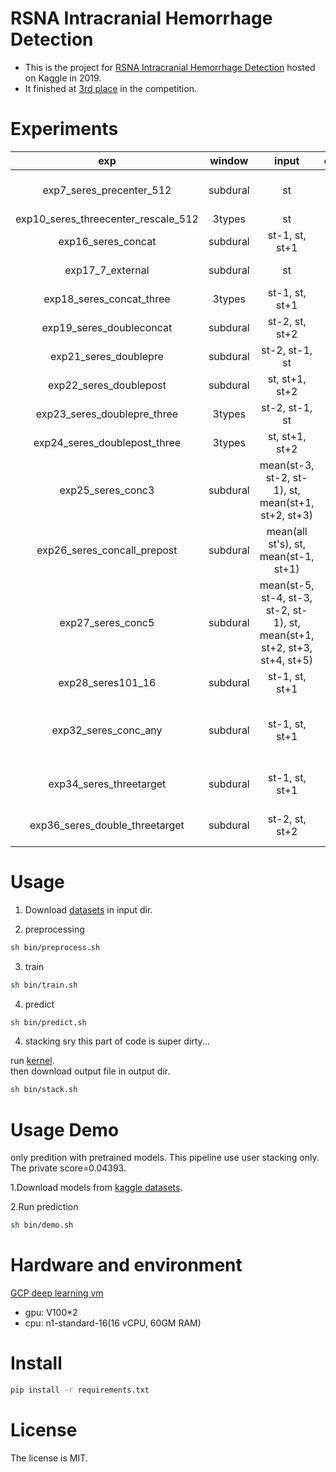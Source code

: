 # RSNA Intracranial Hemorrhage Detection
- This is the project for [RSNA Intracranial Hemorrhage Detection](https://www.kaggle.com/c/rsna-intracranial-hemorrhage-detection) hosted on Kaggle in 2019.
- It finished at [3rd place](https://www.kaggle.com/c/rsna-intracranial-hemorrhage-detection/discussion/117223#latest-673643) in the competition.

# Experiments

|exp  |window   |input  |output  |comment   |
|:---:|:---:|:---:|:---:|:---:|
|exp7_seres_precenter_512  |subdural  |st  |st  |for external data pseudo labeling  |
|exp10_seres_threecenter_rescale_512  |3types  |st  |st  |  |
|exp16_seres_concat  |subdural  |st-1, st, st+1  |st  |  |
|exp17_7_external  |subdural  |st  |st  |with external data  |
|exp18_seres_concat_three  |3types  |st-1, st, st+1  |st  |  |
|exp19_seres_doubleconcat  |subdural  |st-2, st, st+2  |st  |  |
|exp21_seres_doublepre  |subdural  |st-2, st-1, st  |st  |  |
|exp22_seres_doublepost  |subdural  |st, st+1, st+2  |st  |  |
|exp23_seres_doublepre_three  |3types  |st-2, st-1, st  |st  |  |
|exp24_seres_doublepost_three  |3types  |st, st+1, st+2  |st  |  |
|exp25_seres_conc3  |subdural  |mean(st-3, st-2, st-1), st, mean(st+1, st+2, st+3)  |st  |  |
|exp26_seres_concall_prepost  |subdural  |mean(all st's), st, mean(st-1, st+1)  |st  |  |
|exp27_seres_conc5  |subdural  |mean(st-5, st-4, st-3, st-2, st-1), st, mean(st+1, st+2, st+3, st+4, st+5)  |st  |  |
|exp28_seres101_16  |subdural  |st-1, st, st+1  |st  |seresnext101  |
|exp32_seres_conc_any  |subdural  |st-1, st, st+1  |st  |predict 5 classes and fill_“any” on max prediction.  |
|exp34_seres_threetarget  |subdural  |st-1, st, st+1  |st-1, st, st+1  |  |
|exp36_seres_double_threetarget  |subdural  |st-2, st, st+2  |st-2, st, st+2  |  |

# Usage
1. Download [datasets](https://www.kaggle.com/c/rsna-intracranial-hemorrhage-detection/data) in input dir.

2. preprocessing
```sh
sh bin/preprocess.sh
```

3. train

```sh
sh bin/train.sh
```

4. predict
```sh
sh bin/predict.sh
```

4. stacking
sry this part of code is super dirty...

run [kernel](https://www.kaggle.com/takuok/rsna-ensemble-post-user-agg-and-basic-st2).  
then download output file in output dir.

```sh
sh bin/stack.sh
```

# Usage Demo
only predition with pretrained models.
This pipeline use user stacking only. The private score=0.04393.

1.Download models from [kaggle datasets](https://www.kaggle.com/takuok/rsna-3rdplace-models).

2.Run prediction
```sh
sh bin/demo.sh
```

# Hardware and environment
[GCP deep learning vm](https://console.cloud.google.com/marketplace/details/click-to-deploy-images/deeplearning?q=deep%20learning%20vm&id=8857b4a3-f60f-40b2-9b32-22b4428fd256&project=dena-ai-training-35-gcp&organizationId=683655960516)
- gpu: V100*2
- cpu: n1-standard-16(16 vCPU, 60GM RAM)

# Install
```sh
pip install -r requirements.txt
```

# License
The license is MIT.
